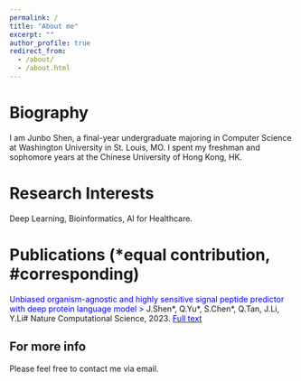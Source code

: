 ```yaml
---
permalink: /
title: "About me"
excerpt: ""
author_profile: true
redirect_from: 
  - /about/
  - /about.html
---
```

Biography
======
I am Junbo Shen, a final-year undergraduate majoring in Computer Science at Washington University in St. Louis, MO. I spent my freshman and sophomore years at the Chinese University of Hong Kong, HK.

Research Interests
======
Deep Learning, Bioinformatics, AI for Healthcare.

Publications (*equal contribution, #corresponding)
======
<span style="color:blue;">Unbiased organism-agnostic and highly sensitive signal peptide predictor with deep protein language model > </span>
J.Shen*, Q.Yu*, S.Chen*, Q.Tan, J.Li, Y.Li#  Nature Computational Science, 2023. [<span style="color:blue;">Full text</span>](https://rdcu.be/dtupB)

For more info
------
Please feel free to contact me via email.
